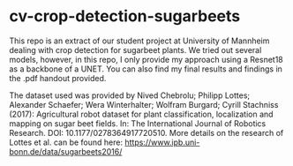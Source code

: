 # cv-crop-detection-sugarbeets
This repo is an extract of our student project at University of Mannheim dealing with crop detection for sugarbeet plants. We tried out several models, however, in this repo, I only provide my approach using a Resnet18 as a backbone of a UNET. You can also find my final results and findings in the .pdf handout provided.

The dataset used was provided by Nived Chebrolu; Philipp Lottes; Alexander Schaefer; Wera Winterhalter; Wolfram Burgard; Cyrill Stachniss (2017): Agricultural robot dataset for plant classification, localization and mapping on sugar beet fields. In: The International Journal of Robotics Research. DOI: 10.1177/0278364917720510. 
More details on the research of Lottes et al. can be found here: https://www.ipb.uni-bonn.de/data/sugarbeets2016/
